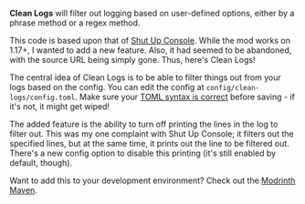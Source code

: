 **Clean Logs** will filter out logging based on user-defined options, either by a phrase method or a regex method.

This code is based upon that of [Shut Up Console](https://curseforge.com/projects/396776). While the mod works on 1.17+, I wanted to add a new feature. Also, it had seemed to be abandoned, with the source URL being simply gone. Thus, here's Clean Logs!

The central idea of Clean Logs is to be able to filter things out from your logs based on the config. You can edit the config at `config/clean-logs/config.toml`. Make sure your [TOML syntax is correct](https://www.toml-lint.com/) before saving - if it's not, it might get wiped!

The added feature is the ability to turn off printing the lines in the log to filter out. This was my one complaint with Shut Up Console; it filters out the specified lines, but at the same time, it prints out the line to be filtered out. There's a new config option to disable this printing (it's still enabled by default, though).

Want to add this to your development environment? Check out the [Modrinth Maven](https://docs.modrinth.com/docs/tutorials/maven/).
